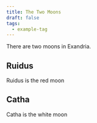 ```yaml
---
title: The Two Moons
draft: false
tags:
  - example-tag
---
```

 
There are two moons in Exandria.

## Ruidus
Ruidus is the red moon

## Catha
Catha is the white moon
